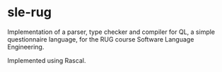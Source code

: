 # sle-rug
Implementation of a parser, type checker and compiler for QL,
a simple questionnaire language, for the RUG course Software Language Engineering.

Implemented using Rascal.
